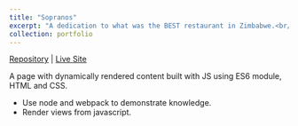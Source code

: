 ```yaml
---
title: "Sopranos"
excerpt: "A dedication to what was the BEST restaurant in Zimbabwe.<br/><img src='/images/sopranos-screenshot.gif' alt=''>"
collection: portfolio
---
```


[Repository](https://github.com/simandebvu/sopranos-restaurant/) |
[Live Site](https://simandebvu.github.io/sopranos-restaurant/)

A page with dynamically rendered content built with JS using ES6 module, HTML and CSS.

- Use node and webpack to demonstrate knowledge.
- Render views from javascript.
